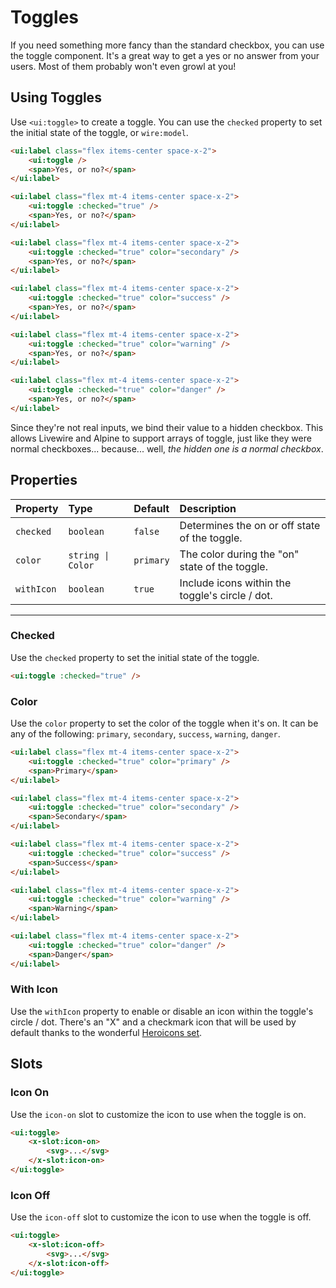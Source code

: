 # Toggles

If you need something more fancy than the standard checkbox, you can use the toggle component. It's
a great way to get a yes or no answer from your users. Most of them probably won't even growl at you!

## Using Toggles

Use `<ui:toggle>` to create a toggle. You can use the `checked` property to set the initial state of the toggle, or `wire:model`.

```html +demo
<ui:label class="flex items-center space-x-2">
    <ui:toggle />
    <span>Yes, or no?</span>
</ui:label>

<ui:label class="flex mt-4 items-center space-x-2">
    <ui:toggle :checked="true" />
    <span>Yes, or no?</span>
</ui:label>

<ui:label class="flex mt-4 items-center space-x-2">
    <ui:toggle :checked="true" color="secondary" />
    <span>Yes, or no?</span>
</ui:label>

<ui:label class="flex mt-4 items-center space-x-2">
    <ui:toggle :checked="true" color="success" />
    <span>Yes, or no?</span>
</ui:label>

<ui:label class="flex mt-4 items-center space-x-2">
    <ui:toggle :checked="true" color="warning" />
    <span>Yes, or no?</span>
</ui:label>

<ui:label class="flex mt-4 items-center space-x-2">
    <ui:toggle :checked="true" color="danger" />
    <span>Yes, or no?</span>
</ui:label>
```

Since they're not real inputs, we bind their value to a hidden checkbox. This allows Livewire and Alpine to support arrays of toggle, just like they were normal checkboxes... because... well, _the hidden one is a normal checkbox_.

## Properties

| Property | Type | Default | Description |
|:---|:---|:---|:---|
| `checked` | `boolean` | `false` | Determines the on or off state of the toggle. |
| `color` | `string \| Color` | `primary` | The color during the "on" state of the toggle. |
| `withIcon` | `boolean` | `true` | Include icons within the toggle's circle / dot. |

---

### Checked
Use the `checked` property to set the initial state of the toggle.

```html
<ui:toggle :checked="true" />
```

### Color

Use the `color` property to set the color of the toggle when it's on. It can be any of the following:
`primary`, `secondary`, `success`, `warning`, `danger`.

```html +demo
<ui:label class="flex mt-4 items-center space-x-2">
    <ui:toggle :checked="true" color="primary" />
    <span>Primary</span>
</ui:label>

<ui:label class="flex mt-4 items-center space-x-2">
    <ui:toggle :checked="true" color="secondary" />
    <span>Secondary</span>
</ui:label>

<ui:label class="flex mt-4 items-center space-x-2">
    <ui:toggle :checked="true" color="success" />
    <span>Success</span>
</ui:label>

<ui:label class="flex mt-4 items-center space-x-2">
    <ui:toggle :checked="true" color="warning" />
    <span>Warning</span>
</ui:label>

<ui:label class="flex mt-4 items-center space-x-2">
    <ui:toggle :checked="true" color="danger" />
    <span>Danger</span>
</ui:label>
```


### With Icon

Use the `withIcon` property to enable or disable an icon within the toggle's circle / dot.
There's an "X" and a checkmark icon that will be used by default thanks to the wonderful [Heroicons set](https://heroicons.com).


## Slots
### Icon On
Use the `icon-on` slot to customize the icon to use when the toggle is on.

```html
<ui:toggle>
    <x-slot:icon-on>
        <svg>...</svg>
    </x-slot:icon-on>
</ui:toggle>
```

### Icon Off
Use the `icon-off` slot to customize the icon to use when the toggle is off.

```html
<ui:toggle>
    <x-slot:icon-off>
        <svg>...</svg>
    </x-slot:icon-off>
</ui:toggle>
```
